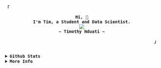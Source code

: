 <!-- Tim's Aesthetic GitHub Profile -->
<div align="justify">

<!-- Profile -->
<p align="left"><strong><samp>「</samp></strong></p>
  <p align="center">
    <samp>
      <b>
        Hi, 👋
      <br>
        I'm Tim, a Student and Data Scientist.
      </b>
      <br>
         <image src="https://readme-typing-svg.herokuapp.com?font=Iosevka&size=16&color=6791c9&center=true&width=500&height=45&lines=Turning+coffee+into+insights.+One+cup+at+a+time.">
      <br>
      <b>
        ~ Timothy Nduati ~
      </b>
    </samp>
  </p>
<p align="right"><strong><samp>」</samp></strong></p>

<br>

<details>
<summary><samp><b>Github Stats</b></samp></summary>

<h2></h2><br>

<!-- Contact Me -->
<p align="center">
  <samp>
    [<a href="https://twitter.com/timothynn_">twitter</a>]
    [<a href="https://matrix.to/#/@timothynn:matrix.org">matrix</a>]
    [<a href="mailto:timothynn08@gmail.com">e-mail</a>]
    [<a rel="me" href="https://mastodon.social/@timothynn">Mastodon</a>]
  </samp>
</p>

<h2></h2><br>

<!-- Profile Views Badge -->
<p align="center">
  <samp>
  <a href="#--------">
    <img src="https://komarev.com/ghpvc/?username=timothynn&label=Profile+Views&color=grey" alt="profile views" /> 
  </a>
  </samp>
</p>
  
<!-- Github Trophy -->
<div align="center">
  <table>
<!--     <tr>
      <td><a href=""><img align="center" alt="GitHub Trophy" src="https://github-trophies.vercel.app/?username=timothynn&rank=SECRET,SSS,SS,S,AAA,AA,A,B,C&row=1&column=6&margin-w=15&margin-h=15&no-frame=true&theme=nord"></a></td>
      [![Ashutosh's github activity graph](https://github-readme-activity-graph.cyclic.app/graph?username=Ashutosh00710)](https://github.com/ashutosh00710/github-readme-activity-graph) -->
<!--       <td><a href=""><img align='center' height='200px' alt='Activity Graph' src='https://github-readme-activity-graph.cyclic.app/graph?username=timothynn&theme=nord&hide_border=true&area=true'></a></td> -->
    </tr>
  </table>
</div>

<!-- Github Streak -->

<div align="center">
  <a href="" align="center">
    <img src="https://github-readme-streak-stats.herokuapp.com/?user=timothynn&theme=nord&layout=compact&hide_border=true" />   
  </a>
</div>
<!-- Github Stats -->
<div align="center">
  <a href="#">
    <img align="center" alt="GitHub Stats" src="https://github-readme-stats.vercel.app/api?username=timothynn&line_height=21&count_private=true&show_icons=true&include_all_commits=true&hide_border=true&theme=nord"/>
  </a>
  <a href="#" align="center">
    <img align="center" alt="Top Language" src="https://github-readme-stats.vercel.app/api/top-langs/?username=timothynn&line_height=21&layout=compact&hide_border=true&theme=nord"/>
  </a>
</div>  
  
<br>
  
<!-- <div align="center">
  <a href="#" >
     <img src="https://github-readme-stats.vercel.app/api/wakatime?username=timothynn&theme=nord&layout=compact&hide_border=true" align="center" alt="Wakatime Stats" />
  </a>
</div>   -->


<div align="center">
  <a href="https://github.com/ashutosh00710/github-readme-activity-graph">
    <img alt="Tim's Activity Graph" src="https://github-readme-activity-graph.cyclic.app/graph/?username=timothynn&hide_border=true&area=true&height=300&theme=nord" />
  </a>
</div>  


  <h3>⚡ Recent GitHub Activity</h3>
<!-- https://github.com/jamesgeorge007/github-activity-readme -->
<!--START_SECTION:activity-->

1. 🗣 Commented on [#5158](https://github.com/starship/starship/issues/5158) in [starship/starship](https://github.com/starship/starship)
2. ❗ Opened issue [#5158](https://github.com/starship/starship/issues/5158) in [starship/starship](https://github.com/starship/starship)
3. 🎉 Merged PR [#2](https://github.com/timothynn/Palmer-Penguins-Clustering/pull/2) in [timothynn/Palmer-Penguins-Clustering](https://github.com/timothynn/Palmer-Penguins-Clustering)
4. 💪 Opened PR [#2](https://github.com/timothynn/Palmer-Penguins-Clustering/pull/2) in [timothynn/Palmer-Penguins-Clustering](https://github.com/timothynn/Palmer-Penguins-Clustering)

<!--END_SECTION:activity-->

</details>
<details>
  
<summary><samp><b>More Info</b></samp></summary>

</details>


</div>
